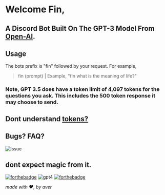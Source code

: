 # Welcome Fin,

## A Discord Bot Built On The GPT-3 Model From [Open-AI](https://www.openai.com).


## Usage
The bots prefix is "fin" followed by your request. For example,
> fin (prompt) | Example, "fin what is the meaning of life?"


### Note, GPT 3.5 does have a token limit of 4,097 tokens for the questions you ask. This includes the 500 token response it may choose to send. 

## Dont understand [tokens?](https://platform.openai.com/tokenizer)

## Bugs? FAQ?

![issue](https://user-images.githubusercontent.com/66864263/228055777-9b3cf110-9d5d-4dc5-8914-f6c02d227a3e.svg)


## dont expect magic from it. 

[![forthebadge](https://forthebadge.com/images/badges/0-percent-optimized.svg)](https://forthebadge.com)
![gpt4](https://user-images.githubusercontent.com/66864263/228055155-c0dbad10-72ae-46fc-95c2-1033e6c58605.svg)
[![forthebadge](https://forthebadge.com/images/badges/made-with-python.svg)](https://forthebadge.com)

*made with ❤️, by aver*
